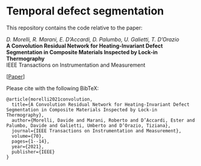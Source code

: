 # Temporal defect segmentation

This repository contains the code relative to the paper:


*D. Morelli, R. Marani, E. D’Accardi, D. Palumbo, U. Galietti, T. D’Orazio*</br>
**A Convolution Residual Network for Heating-Invariant Defect Segmentation in Composite Materials Inspected by Lock-in Thermography**</br>
IEEE Transactions on Instrumentation and Measurement</br>

[[Paper](https://ieeexplore.ieee.org/abstract/document/9551878)]



Please cite with the following BibTeX:

```
@article{morelli2021convolution,
  title={A Convolution Residual Network for Heating-Invariant Defect Segmentation in Composite Materials Inspected by Lock-in Thermography},
  author={Morelli, Davide and Marani, Roberto and D’Accardi, Ester and Palumbo, Davide and Galietti, Umberto and D’Orazio, Tiziana},
  journal={IEEE Transactions on Instrumentation and Measurement},
  volume={70},
  pages={1--14},
  year={2021},
  publisher={IEEE}
}
```
